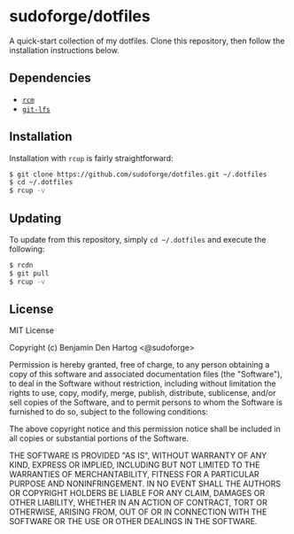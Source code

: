# sudoforge/dotfiles

A quick-start collection of my dotfiles. Clone this repository, then follow
the installation instructions below.

## Dependencies

- [`rcm`][gh-thoughtbot-rcm]
- [`git-lfs`][gh-git-lfs]

## Installation

Installation with `rcup` is fairly straightforward:

```bash
$ git clone https://github.com/sudoforge/dotfiles.git ~/.dotfiles
$ cd ~/.dotfiles
$ rcup -v
```

## Updating 

To update from this repository, simply `cd ~/.dotfiles` and execute the
following:

```bash
$ rcdn
$ git pull
$ rcup -v
```

## License

MIT License

Copyright (c) Benjamin Den Hartog <@sudoforge>

Permission is hereby granted, free of charge, to any person obtaining a copy
of this software and associated documentation files (the "Software"), to deal
in the Software without restriction, including without limitation the rights
to use, copy, modify, merge, publish, distribute, sublicense, and/or sell
copies of the Software, and to permit persons to whom the Software is
furnished to do so, subject to the following conditions:

The above copyright notice and this permission notice shall be included in all
copies or substantial portions of the Software.

THE SOFTWARE IS PROVIDED "AS IS", WITHOUT WARRANTY OF ANY KIND, EXPRESS OR
IMPLIED, INCLUDING BUT NOT LIMITED TO THE WARRANTIES OF MERCHANTABILITY,
FITNESS FOR A PARTICULAR PURPOSE AND NONINFRINGEMENT. IN NO EVENT SHALL THE
AUTHORS OR COPYRIGHT HOLDERS BE LIABLE FOR ANY CLAIM, DAMAGES OR OTHER
LIABILITY, WHETHER IN AN ACTION OF CONTRACT, TORT OR OTHERWISE, ARISING FROM,
OUT OF OR IN CONNECTION WITH THE SOFTWARE OR THE USE OR OTHER DEALINGS IN THE
SOFTWARE.

[gh-thoughtbot-rcm]: https://github.com/thoughtbot/rcm "view thoughtbot/rcm"
[gh-git-lfs]: https://github.com/git-lfs/git-lfs "view git-lfs/git-lfs"
